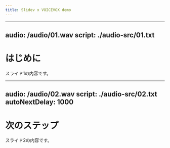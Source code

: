```yaml
---
title: Slidev x VOICEVOX demo
---
```


---
audio: /audio/01.wav
script: ./audio-src/01.txt
---
# はじめに
スライド1の内容です。

---
audio: /audio/02.wav
script: ./audio-src/02.txt
autoNextDelay: 1000
---
# 次のステップ
スライド2の内容です。
